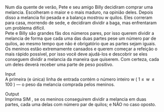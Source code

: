 Num dia quente de verão, Pete e seu amigo Billy decidiram comprar uma melancia. Escolheram o maior e o mais maduro, na opinião deles. Depois disso a melancia foi pesada e a balança mostrou w quilos. Eles correram para casa, morrendo de sede, e decidiram dividir a baga, mas enfrentaram um problema difícil.  
Pete e Billy são grandes fãs dos números pares, por isso querem dividir a melancia de forma que cada uma das duas partes pese um número par de quilos, ao mesmo tempo que não é obrigatório que as partes sejam iguais. Os meninos estão extremamente cansados ​​e querem começar a refeição o mais rápido possível, por isso você deve ajudá-los e descobrir se eles conseguem dividir a melancia da maneira que quiserem. Com certeza, cada um deles deverá receber uma parte de peso positivo.

Input  
A primeira (e única) linha de entrada contém o número inteiro w ( 1 ≤  w  ≤ 100 ) — o peso da melancia comprada pelos meninos.

Output  
Imprima SIM , se os meninos conseguirem dividir a melancia em duas partes, cada uma delas com número par de quilos; e NÃO no caso oposto.
